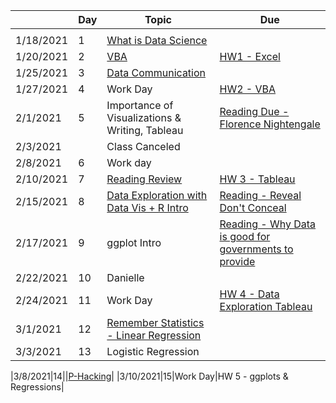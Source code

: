 &nbsp;|Day|Topic|Due|
---|---|---|---|
|||||
|1/18/2021|1|[What is Data Science ](https://docs.google.com/document/d/1yhVB9DfddvJIiXitX2ZC1W0D3cJbcvib5fWmUlgqNO0/edit)||
|1/20/2021|2|[VBA](https://docs.google.com/document/d/1ASoeI5CjFgyQTBm-HFPvmRC_94niTPx4s9crQEDVb10/edit)|[HW1 - Excel](https://docs.google.com/document/d/1g8eOYNe9sDmrstRgvFRZBskxjaIaD7Za4lFXSgPPkVw/edit)|
|1/25/2021|3|[Data Communication](https://docs.google.com/document/d/1PTe_eezbRdZcxIOODyiQzDM4vtjVNJkVDC_7vZQSoZE/edit)||
|1/27/2021|4|Work Day|[HW2 - VBA](https://docs.google.com/document/d/1bTkmUon_Kq6_DupNw2Szh-T4rFGqzeA2aIIBy7m1yhk/edit)|
|2/1/2021|5|Importance of Visualizations & Writing, Tableau|[Reading Due - Florence Nightengale](https://docs.google.com/forms/d/1FBgScIpV9Vpa-jb1nlWuoCqOxFE7v5SmQtacpFHpIq8/edit)|
|2/3/2021||Class Canceled ||
|2/8/2021|6|Work day||
|2/10/2021|7|[Reading Review](https://docs.google.com/forms/d/1JJ3pD4m_kvgERvRMuFSiDxglcJmNxvg1N8fegM7ubyA/edit)|[HW 3 - Tableau](https://docs.google.com/document/d/1bta4t39rpvl-kXgO2pmZPGypWnYyBbiyzCPek9kxv9E/edit)|
|2/15/2021|8|[Data Exploration with Data Vis + R Intro](https://docs.google.com/document/d/1KI0OLn91_FJ03bQJW8ptoMNqOo8EL6MKzwLxvzIzNnM/edit)|[Reading - Reveal Don't Conceal](https://docs.google.com/forms/d/1zno4KDCz5dWahMLxWlQDUzI7sfpd2ygYqU6H_k05K-E/edit)|
|2/17/2021|9|ggplot Intro|[Reading - Why Data is good for governments to provide](https://www.theguardian.com/local-government-network/2013/oct/21/open-data-us-san-francisco)|
|2/22/2021|10|Danielle||
|2/24/2021|11|Work Day|[HW 4 - Data Exploration Tableau](https://docs.google.com/document/d/1GJbs8fvJn99ogIkj3jbGYEoTcw0Tgu4XyI15WOqdQfs/edit)|
|3/1/2021|12|[Remember Statistics - Linear Regression](https://docs.google.com/document/d/14MH0Qq9nTMTY1uYrVohCFPWajxAF0SO_TxA7n0LxEKA/edit)||
|3/3/2021|13|Logistic Regression||

|3/8/2021|14||[P-Hacking](https://rss.onlinelibrary.wiley.com/doi/10.1111/1740-9713.01554)|
|3/10/2021|15|Work Day|HW 5 - ggplots & Regressions|
